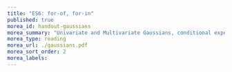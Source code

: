 ```yaml
---
title: "ES6: for-of, for-in"
published: true
morea_id: handout-gaussians
morea_summary: "Univariate and Multivariate Gaussians, conditional expectation"
morea_type: reading
morea_url: ./gaussians.pdf
morea_sort_order: 2
morea_labels:
---
```

